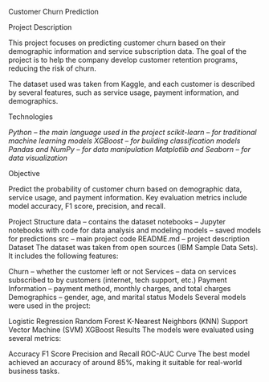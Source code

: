Customer Churn Prediction

Project Description

This project focuses on predicting customer churn based on their demographic information and service subscription data. The goal of the project is to help the company develop customer retention programs, reducing the risk of churn.

The dataset used was taken from Kaggle, and each customer is described by several features, such as service usage, payment information, and demographics.

Technologies

*Python – the main language used in the project*
*scikit-learn – for traditional machine learning models*
*XGBoost – for building classification models*
*Pandas and NumPy – for data manipulation*
*Matplotlib and Seaborn – for data visualization*

  Objective


Predict the probability of customer churn based on demographic data, service usage, and payment information. Key evaluation metrics include model accuracy, F1 score, precision, and recall.

Project Structure
data – contains the dataset
notebooks – Jupyter notebooks with code for data analysis and modeling
models – saved models for predictions
src – main project code
README.md – project description
Dataset
The dataset was taken from open sources (IBM Sample Data Sets). It includes the following features:

Churn – whether the customer left or not
Services – data on services subscribed to by customers (internet, tech support, etc.)
Payment Information – payment method, monthly charges, and total charges
Demographics – gender, age, and marital status
Models
Several models were used in the project:

Logistic Regression
Random Forest
K-Nearest Neighbors (KNN)
Support Vector Machine (SVM)
XGBoost
Results
The models were evaluated using several metrics:

Accuracy
F1 Score
Precision and Recall
ROC-AUC Curve
The best model achieved an accuracy of around 85%, making it suitable for real-world business tasks.
